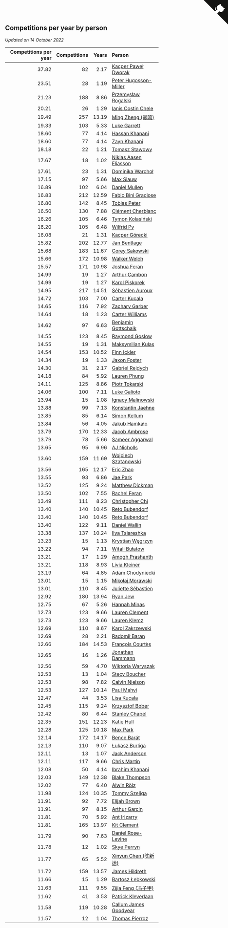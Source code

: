 ## Competitions per year by person

*Updated on 14 October 2022*

| Competitions per year | Competitions | Years | Person |
| ---: | ---: | ---: | :--- |
| 37.82 | 82 | 2.17 | [Kacper Paweł Dworak](https://www.worldcubeassociation.org/persons/2020DWOR01) |
| 23.51 | 28 | 1.19 | [Peter Hugosson-Miller](https://www.worldcubeassociation.org/persons/2021HUGO01) |
| 21.23 | 188 | 8.86 | [Przemysław Rogalski](https://www.worldcubeassociation.org/persons/2013ROGA02) |
| 20.21 | 26 | 1.29 | [Ianis Costin Chele](https://www.worldcubeassociation.org/persons/2021CHEL01) |
| 19.49 | 257 | 13.19 | [Ming Zheng (郑鸣)](https://www.worldcubeassociation.org/persons/2009ZHEN11) |
| 19.33 | 103 | 5.33 | [Luke Garrett](https://www.worldcubeassociation.org/persons/2017GARR05) |
| 18.60 | 77 | 4.14 | [Hassan Khanani](https://www.worldcubeassociation.org/persons/2018KHAN26) |
| 18.60 | 77 | 4.14 | [Zayn Khanani](https://www.worldcubeassociation.org/persons/2018KHAN28) |
| 18.18 | 22 | 1.21 | [Tomasz Stawowy](https://www.worldcubeassociation.org/persons/2021STAW01) |
| 17.67 | 18 | 1.02 | [Niklas Aasen Eliasson](https://www.worldcubeassociation.org/persons/2021ELIA01) |
| 17.61 | 23 | 1.31 | [Dominika Warchoł](https://www.worldcubeassociation.org/persons/2021WARC01) |
| 17.15 | 97 | 5.66 | [Max Siauw](https://www.worldcubeassociation.org/persons/2017SIAU02) |
| 16.89 | 102 | 6.04 | [Daniel Mullen](https://www.worldcubeassociation.org/persons/2016MULL04) |
| 16.83 | 212 | 12.59 | [Fabio Bini Graciose](https://www.worldcubeassociation.org/persons/2010GRAC02) |
| 16.80 | 142 | 8.45 | [Tobias Peter](https://www.worldcubeassociation.org/persons/2014PETE03) |
| 16.50 | 130 | 7.88 | [Clément Cherblanc](https://www.worldcubeassociation.org/persons/2014CHER05) |
| 16.26 | 105 | 6.46 | [Tymon Kolasiński](https://www.worldcubeassociation.org/persons/2016KOLA02) |
| 16.20 | 105 | 6.48 | [Wilfrid Py](https://www.worldcubeassociation.org/persons/2016PYWI01) |
| 16.08 | 21 | 1.31 | [Kacper Górecki](https://www.worldcubeassociation.org/persons/2021GORE01) |
| 15.82 | 202 | 12.77 | [Jan Bentlage](https://www.worldcubeassociation.org/persons/2010BENT01) |
| 15.68 | 183 | 11.67 | [Corey Sakowski](https://www.worldcubeassociation.org/persons/2011SAKO01) |
| 15.66 | 172 | 10.98 | [Walker Welch](https://www.worldcubeassociation.org/persons/2011WELC01) |
| 15.57 | 171 | 10.98 | [Joshua Feran](https://www.worldcubeassociation.org/persons/2011FERA01) |
| 14.99 | 19 | 1.27 | [Arthur Cambon](https://www.worldcubeassociation.org/persons/2021CAMB01) |
| 14.99 | 19 | 1.27 | [Karol Piskorek](https://www.worldcubeassociation.org/persons/2021PISK01) |
| 14.95 | 217 | 14.51 | [Sébastien Auroux](https://www.worldcubeassociation.org/persons/2008AURO01) |
| 14.72 | 103 | 7.00 | [Carter Kucala](https://www.worldcubeassociation.org/persons/2015KUCA01) |
| 14.65 | 116 | 7.92 | [Zachary Garber](https://www.worldcubeassociation.org/persons/2014GARB01) |
| 14.64 | 18 | 1.23 | [Carter Williams](https://www.worldcubeassociation.org/persons/2021WILL06) |
| 14.62 | 97 | 6.63 | [Benjamin Gottschalk](https://www.worldcubeassociation.org/persons/2016GOTT01) |
| 14.55 | 123 | 8.45 | [Raymond Goslow](https://www.worldcubeassociation.org/persons/2014GOSL01) |
| 14.55 | 19 | 1.31 | [Maksymilian Kulas](https://www.worldcubeassociation.org/persons/2021KULA02) |
| 14.54 | 153 | 10.52 | [Finn Ickler](https://www.worldcubeassociation.org/persons/2012ICKL01) |
| 14.34 | 19 | 1.33 | [Jaxon Foster](https://www.worldcubeassociation.org/persons/2021FOST01) |
| 14.30 | 31 | 2.17 | [Gabriel Rejdych](https://www.worldcubeassociation.org/persons/2020REJD01) |
| 14.18 | 84 | 5.92 | [Lauren Phung](https://www.worldcubeassociation.org/persons/2016PHUN02) |
| 14.11 | 125 | 8.86 | [Piotr Tokarski](https://www.worldcubeassociation.org/persons/2013TOKA01) |
| 14.06 | 100 | 7.11 | [Luke Galioto](https://www.worldcubeassociation.org/persons/2015GALI02) |
| 13.94 | 15 | 1.08 | [Ignacy Malinowski](https://www.worldcubeassociation.org/persons/2021MALI02) |
| 13.88 | 99 | 7.13 | [Konstantin Jaehne](https://www.worldcubeassociation.org/persons/2015JAEH01) |
| 13.85 | 85 | 6.14 | [Simon Kellum](https://www.worldcubeassociation.org/persons/2016KELL12) |
| 13.84 | 56 | 4.05 | [Jakub Hamkało](https://www.worldcubeassociation.org/persons/2018HAMK01) |
| 13.79 | 170 | 12.33 | [Jacob Ambrose](https://www.worldcubeassociation.org/persons/2010AMBR01) |
| 13.79 | 78 | 5.66 | [Sameer Aggarwal](https://www.worldcubeassociation.org/persons/2017AGGA01) |
| 13.65 | 95 | 6.96 | [AJ Nicholls](https://www.worldcubeassociation.org/persons/2015NICH04) |
| 13.60 | 159 | 11.69 | [Wojciech Szatanowski](https://www.worldcubeassociation.org/persons/2011SZAT01) |
| 13.56 | 165 | 12.17 | [Eric Zhao](https://www.worldcubeassociation.org/persons/2010ZHAO19) |
| 13.55 | 93 | 6.86 | [Jae Park](https://www.worldcubeassociation.org/persons/2015PARK24) |
| 13.52 | 125 | 9.24 | [Matthew Dickman](https://www.worldcubeassociation.org/persons/2013DICK01) |
| 13.50 | 102 | 7.55 | [Rachel Feran](https://www.worldcubeassociation.org/persons/2015FERA01) |
| 13.49 | 111 | 8.23 | [Christopher Chi](https://www.worldcubeassociation.org/persons/2014CHIC01) |
| 13.40 | 140 | 10.45 | [Reto Bubendorf](https://www.worldcubeassociation.org/persons/2012BUBE01) |
| 13.40 | 140 | 10.45 | [Reto Bubendorf](https://www.worldcubeassociation.org/persons/2012BUBE01) |
| 13.40 | 122 | 9.11 | [Daniel Wallin](https://www.worldcubeassociation.org/persons/2013WALL03) |
| 13.38 | 137 | 10.24 | [Ilya Tsiareshka](https://www.worldcubeassociation.org/persons/2012TERE01) |
| 13.23 | 15 | 1.13 | [Krystian Węgrzyn](https://www.worldcubeassociation.org/persons/2021WEGR01) |
| 13.22 | 94 | 7.11 | [Witali Bułatow](https://www.worldcubeassociation.org/persons/2015BUAT01) |
| 13.21 | 17 | 1.29 | [Amogh Prashanth](https://www.worldcubeassociation.org/persons/2021PRAS01) |
| 13.21 | 118 | 8.93 | [Livia Kleiner](https://www.worldcubeassociation.org/persons/2013KLEI03) |
| 13.19 | 64 | 4.85 | [Adam Chodyniecki](https://www.worldcubeassociation.org/persons/2017CHOD02) |
| 13.01 | 15 | 1.15 | [Mikołaj Morawski](https://www.worldcubeassociation.org/persons/2021MORA01) |
| 13.01 | 110 | 8.45 | [Juliette Sébastien](https://www.worldcubeassociation.org/persons/2014SEBA01) |
| 12.92 | 180 | 13.94 | [Ryan Jew](https://www.worldcubeassociation.org/persons/2008JEWR01) |
| 12.75 | 67 | 5.26 | [Hannah Minas](https://www.worldcubeassociation.org/persons/2017MINA04) |
| 12.73 | 123 | 9.66 | [Lauren Clement](https://www.worldcubeassociation.org/persons/2013KLEM01) |
| 12.73 | 123 | 9.66 | [Lauren Klemz](https://www.worldcubeassociation.org/persons/2013KLEM01) |
| 12.69 | 110 | 8.67 | [Karol Zakrzewski](https://www.worldcubeassociation.org/persons/2014ZAKR01) |
| 12.69 | 28 | 2.21 | [Radomił Baran](https://www.worldcubeassociation.org/persons/2020BARA02) |
| 12.66 | 184 | 14.53 | [François Courtès](https://www.worldcubeassociation.org/persons/2008COUR01) |
| 12.65 | 16 | 1.26 | [Jonathan Dammann](https://www.worldcubeassociation.org/persons/2021DAMM01) |
| 12.56 | 59 | 4.70 | [Wiktoria Waryszak](https://www.worldcubeassociation.org/persons/2018WARY01) |
| 12.53 | 13 | 1.04 | [Stecy Boucher](https://www.worldcubeassociation.org/persons/2021BOUC01) |
| 12.53 | 98 | 7.82 | [Calvin Nielson](https://www.worldcubeassociation.org/persons/2014NIEL03) |
| 12.53 | 127 | 10.14 | [Paul Mahvi](https://www.worldcubeassociation.org/persons/2012MAHV01) |
| 12.47 | 44 | 3.53 | [Lisa Kucala](https://www.worldcubeassociation.org/persons/2019KUCA01) |
| 12.45 | 115 | 9.24 | [Krzysztof Bober](https://www.worldcubeassociation.org/persons/2013BOBE01) |
| 12.42 | 80 | 6.44 | [Stanley Chapel](https://www.worldcubeassociation.org/persons/2016CHAP04) |
| 12.35 | 151 | 12.23 | [Katie Hull](https://www.worldcubeassociation.org/persons/2010HULL01) |
| 12.28 | 125 | 10.18 | [Max Park](https://www.worldcubeassociation.org/persons/2012PARK03) |
| 12.14 | 172 | 14.17 | [Bence Barát](https://www.worldcubeassociation.org/persons/2008BARA01) |
| 12.13 | 110 | 9.07 | [Łukasz Burliga](https://www.worldcubeassociation.org/persons/2013BURL01) |
| 12.11 | 13 | 1.07 | [Jack Anderson](https://www.worldcubeassociation.org/persons/2021ANDE05) |
| 12.11 | 117 | 9.66 | [Chris Martin](https://www.worldcubeassociation.org/persons/2013MART03) |
| 12.08 | 50 | 4.14 | [Ibrahim Khanani](https://www.worldcubeassociation.org/persons/2018KHAN27) |
| 12.03 | 149 | 12.38 | [Blake Thompson](https://www.worldcubeassociation.org/persons/2010THOM03) |
| 12.02 | 77 | 6.40 | [Alwin Rölz](https://www.worldcubeassociation.org/persons/2016ROLZ01) |
| 11.98 | 124 | 10.35 | [Tommy Szeliga](https://www.worldcubeassociation.org/persons/2012SZEL01) |
| 11.91 | 92 | 7.72 | [Elijah Brown](https://www.worldcubeassociation.org/persons/2015BROW03) |
| 11.91 | 97 | 8.15 | [Arthur Garcin](https://www.worldcubeassociation.org/persons/2014GARC27) |
| 11.81 | 70 | 5.92 | [Ant Irizarry](https://www.worldcubeassociation.org/persons/2016IRIZ02) |
| 11.81 | 165 | 13.97 | [Kit Clement](https://www.worldcubeassociation.org/persons/2008CLEM01) |
| 11.79 | 90 | 7.63 | [Daniel Rose-Levine](https://www.worldcubeassociation.org/persons/2015ROSE01) |
| 11.78 | 12 | 1.02 | [Skye Perryn](https://www.worldcubeassociation.org/persons/2021PERR02) |
| 11.77 | 65 | 5.52 | [Xinyun Chen (陈新运)](https://www.worldcubeassociation.org/persons/2017CHEN36) |
| 11.72 | 159 | 13.57 | [James Hildreth](https://www.worldcubeassociation.org/persons/2009HILD01) |
| 11.66 | 15 | 1.29 | [Bartosz Łebkowski](https://www.worldcubeassociation.org/persons/2021LEBK01) |
| 11.63 | 111 | 9.55 | [Zijia Feng (冯子甲)](https://www.worldcubeassociation.org/persons/2013FENG02) |
| 11.62 | 41 | 3.53 | [Patrick Kleverlaan](https://www.worldcubeassociation.org/persons/2019KLEV01) |
| 11.58 | 119 | 10.28 | [Callum James Goodyear](https://www.worldcubeassociation.org/persons/2012GOOD02) |
| 11.57 | 12 | 1.04 | [Thomas Pierroz](https://www.worldcubeassociation.org/persons/2021PIER01) |


<a href="https://github.com/JustinTimeCuber/wca_statistics" class="github-corner" aria-label="View source on Github"><svg width="80" height="80" viewBox="0 0 250 250" style="fill:#151513; color:#fff; position: absolute; top: 0; border: 0; right: 0;" aria-hidden="true"><path d="M0,0 L115,115 L130,115 L142,142 L250,250 L250,0 Z"></path><path d="M128.3,109.0 C113.8,99.7 119.0,89.6 119.0,89.6 C122.0,82.7 120.5,78.6 120.5,78.6 C119.2,72.0 123.4,76.3 123.4,76.3 C127.3,80.9 125.5,87.3 125.5,87.3 C122.9,97.6 130.6,101.9 134.4,103.2" fill="currentColor" style="transform-origin: 130px 106px;" class="octo-arm"></path><path d="M115.0,115.0 C114.9,115.1 118.7,116.5 119.8,115.4 L133.7,101.6 C136.9,99.2 139.9,98.4 142.2,98.6 C133.8,88.0 127.5,74.4 143.8,58.0 C148.5,53.4 154.0,51.2 159.7,51.0 C160.3,49.4 163.2,43.6 171.4,40.1 C171.4,40.1 176.1,42.5 178.8,56.2 C183.1,58.6 187.2,61.8 190.9,65.4 C194.5,69.0 197.7,73.2 200.1,77.6 C213.8,80.2 216.3,84.9 216.3,84.9 C212.7,93.1 206.9,96.0 205.4,96.6 C205.1,102.4 203.0,107.8 198.3,112.5 C181.9,128.9 168.3,122.5 157.7,114.1 C157.9,116.9 156.7,120.9 152.7,124.9 L141.0,136.5 C139.8,137.7 141.6,141.9 141.8,141.8 Z" fill="currentColor" class="octo-body"></path></svg></a><style>.github-corner:hover .octo-arm{animation:octocat-wave 560ms ease-in-out}@keyframes octocat-wave{0%,100%{transform:rotate(0)}20%,60%{transform:rotate(-25deg)}40%,80%{transform:rotate(10deg)}}@media (max-width:500px){.github-corner:hover .octo-arm{animation:none}.github-corner .octo-arm{animation:octocat-wave 560ms ease-in-out}}</style>
